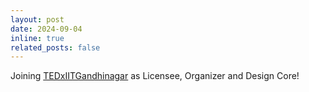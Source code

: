 ```yaml
---
layout: post
date: 2024-09-04
inline: true
related_posts: false
---
```


Joining [TEDxIITGandhinagar](https://www.ted.com/tedx/events/59767) as Licensee, Organizer and Design Core!